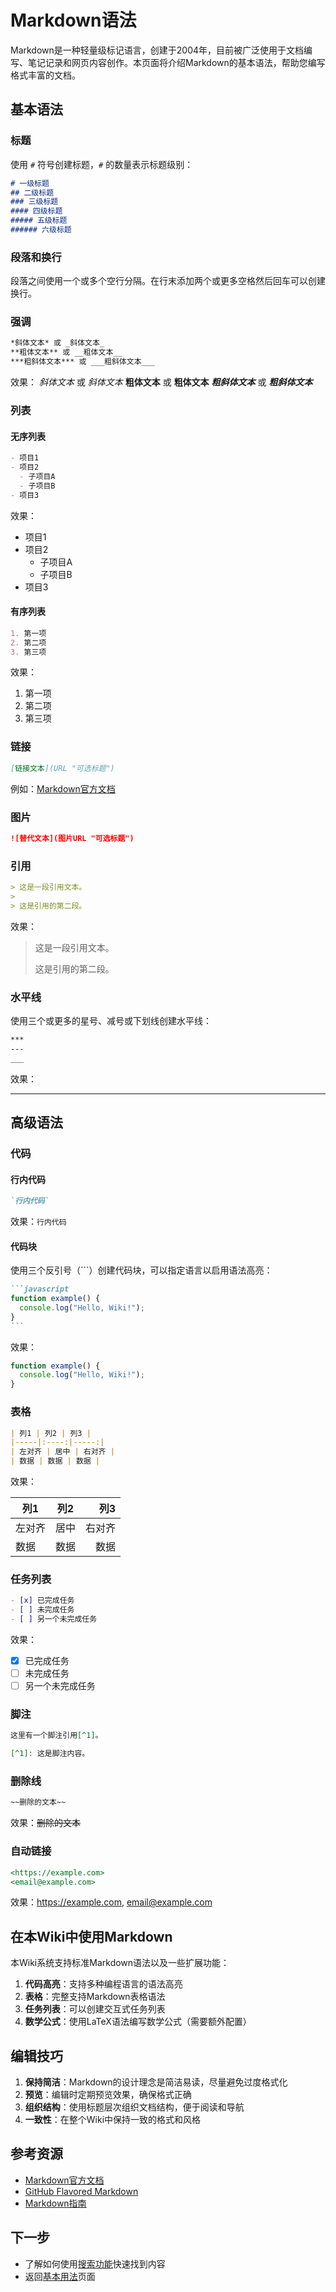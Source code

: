 # Markdown语法

Markdown是一种轻量级标记语言，创建于2004年，目前被广泛使用于文档编写、笔记记录和网页内容创作。本页面将介绍Markdown的基本语法，帮助您编写格式丰富的文档。

## 基本语法

### 标题

使用 `#` 符号创建标题，`#` 的数量表示标题级别：

```markdown
# 一级标题
## 二级标题
### 三级标题
#### 四级标题
##### 五级标题
###### 六级标题
```

### 段落和换行

段落之间使用一个或多个空行分隔。在行末添加两个或更多空格然后回车可以创建换行。

### 强调

```markdown
*斜体文本* 或 _斜体文本_
**粗体文本** 或 __粗体文本__
***粗斜体文本*** 或 ___粗斜体文本___
```

效果：
*斜体文本* 或 _斜体文本_
**粗体文本** 或 __粗体文本__
***粗斜体文本*** 或 ___粗斜体文本___

### 列表

#### 无序列表

```markdown
- 项目1
- 项目2
  - 子项目A
  - 子项目B
- 项目3
```

效果：
- 项目1
- 项目2
  - 子项目A
  - 子项目B
- 项目3

#### 有序列表

```markdown
1. 第一项
2. 第二项
3. 第三项
```

效果：
1. 第一项
2. 第二项
3. 第三项

### 链接

```markdown
[链接文本](URL "可选标题")
```

例如：[Markdown官方文档](https://daringfireball.net/projects/markdown/ "Markdown官方网站")

### 图片

```markdown
![替代文本](图片URL "可选标题")
```

### 引用

```markdown
> 这是一段引用文本。
> 
> 这是引用的第二段。
```

效果：
> 这是一段引用文本。
> 
> 这是引用的第二段。

### 水平线

使用三个或更多的星号、减号或下划线创建水平线：

```markdown
***
---
___
```

效果：

---

## 高级语法

### 代码

#### 行内代码

```markdown
`行内代码`
```

效果：`行内代码`

#### 代码块

使用三个反引号（```）创建代码块，可以指定语言以启用语法高亮：

````markdown
```javascript
function example() {
  console.log("Hello, Wiki!");
}
```
````

效果：
```javascript
function example() {
  console.log("Hello, Wiki!");
}
```

### 表格

```markdown
| 列1 | 列2 | 列3 |
|-----|:----:|-----:|
| 左对齐 | 居中 | 右对齐 |
| 数据 | 数据 | 数据 |
```

效果：

| 列1 | 列2 | 列3 |
|-----|:----:|-----:|
| 左对齐 | 居中 | 右对齐 |
| 数据 | 数据 | 数据 |

### 任务列表

```markdown
- [x] 已完成任务
- [ ] 未完成任务
- [ ] 另一个未完成任务
```

效果：
- [x] 已完成任务
- [ ] 未完成任务
- [ ] 另一个未完成任务

### 脚注

```markdown
这里有一个脚注引用[^1]。

[^1]: 这是脚注内容。
```

### 删除线

```markdown
~~删除的文本~~
```

效果：~~删除的文本~~

### 自动链接

```markdown
<https://example.com>
<email@example.com>
```

效果：<https://example.com>, <email@example.com>

## 在本Wiki中使用Markdown

本Wiki系统支持标准Markdown语法以及一些扩展功能：

1. **代码高亮**：支持多种编程语言的语法高亮
2. **表格**：完整支持Markdown表格语法
3. **任务列表**：可以创建交互式任务列表
4. **数学公式**：使用LaTeX语法编写数学公式（需要额外配置）

## 编辑技巧

1. **保持简洁**：Markdown的设计理念是简洁易读，尽量避免过度格式化
2. **预览**：编辑时定期预览效果，确保格式正确
3. **组织结构**：使用标题层次组织文档结构，便于阅读和导航
4. **一致性**：在整个Wiki中保持一致的格式和风格

## 参考资源

- [Markdown官方文档](https://daringfireball.net/projects/markdown/)
- [GitHub Flavored Markdown](https://github.github.com/gfm/)
- [Markdown指南](https://www.markdownguide.org/)

## 下一步

- 了解如何使用[搜索功能](search)快速找到内容
- 返回[基本用法](../getting-started/basic-usage)页面